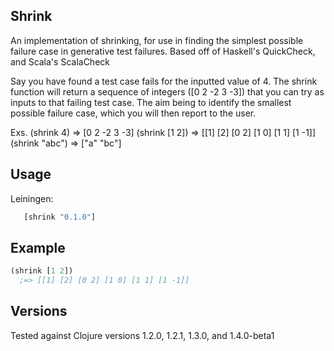 Shrink
---------

An implementation of shrinking, for use in finding the simplest possible failure case in generative test failures. Based off of Haskell's QuickCheck, and Scala's ScalaCheck

Say you have found a test case fails for the inputted value of 4. The shrink function will return a sequence of integers ([0 2 -2 3 -3]) that you can try as inputs to that failing test case.  The aim being to identify the smallest possible failure case, which you will then report to the user.

Exs.
  (shrink 4) => [0 2 -2 3 -3]
  (shrink [1 2]) => [[1] [2] [0 2] [1 0] [1 1] [1 -1]]
  (shrink "abc") => ["a" "bc"] 

Usage
---------------

Leiningen:

```clojure
   [shrink "0.1.0"]
```

Example
-----------

```clojure
(shrink [1 2]) 
  ;=> [[1] [2] [0 2] [1 0] [1 1] [1 -1]] 
```

Versions
------------

Tested against Clojure versions 1.2.0, 1.2.1, 1.3.0, and 1.4.0-beta1